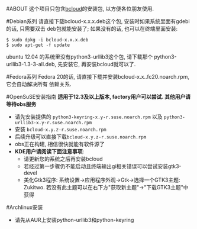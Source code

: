 
#ABOUT
这个项目只包含[bcloud](https://github.com/LiuLang/bcloud)的安装包,
以方便各位朋友使用.

#Debian系列
请直接下载bcloud-x.x.x.deb这个包, 安装时如果系统里面有gdebi的话, 只需要双击
deb包就能安装了; 如果没有的话, 也可以在终端里面安装:

    $ sudo dpkg -i bcloud-x.x.x.deb
    $ sudo apt-get -f update

ubuntu 12.04 的系统里没有python3-urllib3这个包, 请下载那个
python3-urllib3-1.3-3-all.deb, 先安装它, 再安装bcloud就可以了.

#Fedora系列
Fedora 20的话, 请直接下载并安装bcloud-x.x..fc20.noarch.rpm, 它会自动解决所有
依赖关系.

#OpenSuSE安装指南
**适用于12.3及以上版本, factory用户可以尝试. 其他用户请等待obs服务**

+ 请先安装提供的 `python3-keyring-x.y-r.suse.noarch.rpm` 以及 `python3-urllib3-x.y-r.suse.noarch.rpm`
+ 安装 `bcloud-x.y.z-r.suse.noarch.rpm`
+ 后续升级可以直接下载`bcloud-x.y.z-r.suse.noarch.rpm`
+ obs正在构建, 相信很快就能有软件源了
+ **KDE用户请阅读下面注意事项**:
    + 请更新您的系统之后再安装bcloud
    + 若经过第一步骤仍不能启动且终端输出gi相关错误可以尝试安装gtk3-devel
    + 美化Gtk3程序: 系统设置->应用程序外观->Gtk->选择一个GTK3主题: Zukitwo.
      若没有此主题可以在右下方"获取新主题"->"下载GTK3主题"中获得

#Archlinux安装

+ 请先从AUR上安装python-urllib3和python-keyring
